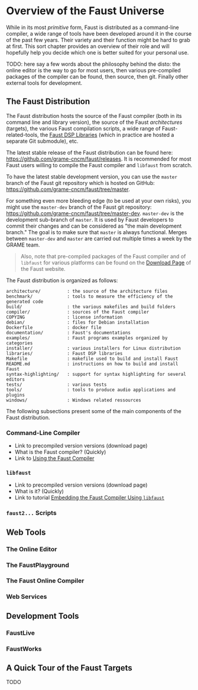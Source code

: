 # Overview of the Faust Universe

While in its most *primitive* form, Faust is distributed as a command-line 
compiler, a wide range of tools have been developed around it in the course of 
the past few years. Their variety and their function might be hard to grab at 
first. This sort chapter provides an overview of their role and will hopefully 
help you decide which one is better suited for your personal use. 

<!-- TODO: it'd be nice to have some kind of figure here summarizing everything
the various Faust branches should appear in this figure: we want something
as complete as possible. -->

TODO: here say a few words about the philosophy behind the disto: the online
editor is the way to go for most users, then various pre-compiled packages
of the compiler can be found, then source, then git. Finally other external
tools for development.   

## The Faust Distribution

The Faust distribution hosts the source of the Faust compiler (both in its 
command line and library version), the source of the Faust *architectures*
(targets), the various Faust compilation scripts, a wide range of 
Faust-related-tools, the [Faust DSP Libraries](TODO) (which in practice
are hosted a separate Git submodule), etc.

The latest stable release of the Faust distribution can be found here:
<https://github.com/grame-cncm/faust/releases>. It is recommended for most
Faust users willing to compile the Faust compiler and `libfaust` from scratch.

To have the latest stable development version, you can use the `master`
branch of the Faust git repository which is hosted on GitHub: 
<https://github.com/grame-cncm/faust/tree/master>.

For something even more bleeding edge (to be used at your own risks), you might
use the `master-dev` branch of the Faust git repository: 
<https://github.com/grame-cncm/faust/tree/master-dev>. `master-dev` is the 
development sub-branch of `master`. It is used by Faust developers to commit 
their changes and can be considered as "the main development branch." The goal 
is to make sure that `master` is always functional. Merges between `master-dev` 
and `master` are carried out multiple times a week by the GRAME team.

> Also, note that pre-compiled packages of the Faust compiler and of `libfaust`
for various platforms can be found on the [Download Page](__FAUST_DOMAIN__/download)
of the Faust website.

The Faust distribution is organized as follows:

```
architecture/          : the source of the architecture files
benchmark/             : tools to measure the efficiency of the generated code
build/                 : the various makefiles and build folders
compiler/              : sources of the Faust compiler
COPYING                : license information
debian/                : files for Debian installation
Dockerfile             : docker file
documentation/         : Faust's documentations
examples/              : Faust programs examples organized by categories
installer/             : various installers for Linux distribution
libraries/             : Faust DSP libraries
Makefile               : makefile used to build and install Faust
README.md              : instructions on how to build and install Faust
syntax-highlighting/   : support for syntax highlighting for several editors
tests/                 : various tests
tools/                 : tools to produce audio applications and plugins
windows/               : Windows related ressources
```

The following subsections present some of the main components of the Faust 
distribution.

### Command-Line Compiler

* Link to precompiled version versions (download page)
* What is the Faust compiler? (Quickly)
* Link to [Using the Faust Compiler](#using-the-faust-compiler)

### `libfaust`

* Link to precompiled version versions (download page)
* What is it? (Quickly)
* Link to tutorial 
[Embedding the Faust Compiler Using `libfaust`](__FAUST_DOMAIN__/learn/embedding-faust)

### `faust2...` Scripts

## Web Tools

### The Online Editor

### The FaustPlayground

### The Faust Online Compiler

### Web Services

## Development Tools

### FaustLive

### FaustWorks

## A Quick Tour of the Faust Targets

TODO
